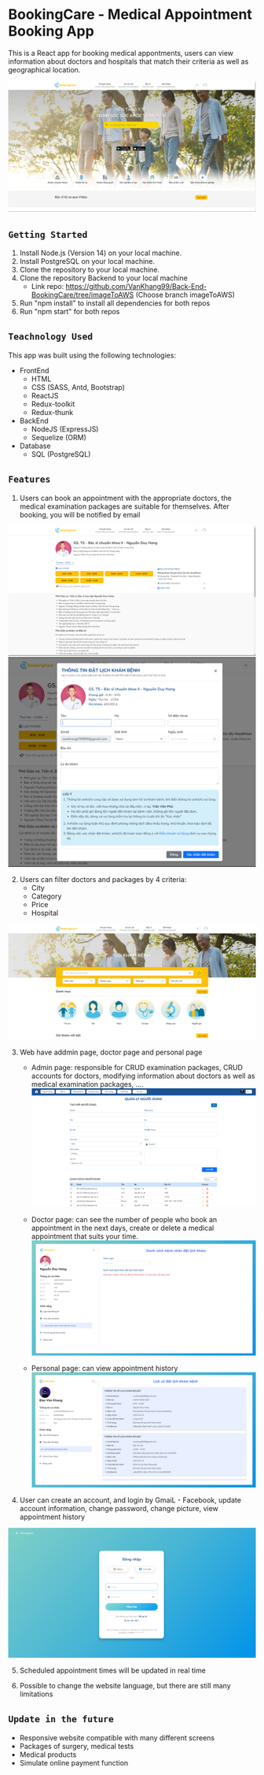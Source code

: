 # BookingCare - Medical Appointment Booking App

This is a React app for booking medical appontments, users can view information about doctors and hospitals that match their criteria as well as geographical location.

![alt text](https://raw.githubusercontent.com/VanKhang99/bookingCare-host-images/main/Readme%20file/UI.png)

## `Getting Started`

1. Install Node.js (Version 14) on your local machine.
2. Install PostgreSQL on your local machine.
3. Clone the repository to your local machine.
4. Clone the repository Backend to your local machine
    - Link repo: https://github.com/VanKhang99/Back-End-BookingCare/tree/imageToAWS (Choose branch imageToAWS)
5. Run "npm install" to install all dependencies for both repos
6. Run "npm start" for both repos


## `Teachnology Used`
This app was built using the following technologies:

- FrontEnd
    - HTML
    - CSS (SASS, Antd, Bootstrap)
    - ReactJS 
    - Redux-toolkit
    - Redux-thunk
- BackEnd 
    - NodeJS (ExpressJS)
    - Sequelize (ORM)
- Database
    - SQL (PostgreSQL)

## `Features`
1. Users can book an appointment with the appropriate doctors, the medical examination packages are suitable for themselves. After booking, you will be notified by email

![alt text](https://raw.githubusercontent.com/VanKhang99/bookingCare-host-images/main/Readme%20file/Booking.png)
![alt text](https://raw.githubusercontent.com/VanKhang99/bookingCare-host-images/main/Readme%20file/Booking-2.png)

2. Users can filter doctors and packages by 4 criteria: 
    - City
    - Category
    - Price
    - Hospital
    
 ![alt text](https://raw.githubusercontent.com/VanKhang99/bookingCare-host-images/main/Readme%20file/Filter.png)

3. Web have addmin page, doctor page and personal page
    - Admin page: responsible for CRUD examination packages, CRUD accounts for doctors, modifying information about doctors as well as medical examination packages, ....
    ![alt text](https://raw.githubusercontent.com/VanKhang99/bookingCare-host-images/main/Readme%20file/admin-page.png)
    
    - Doctor page: can see the number of people who book an appointment in the next days, create or delete a medical appointment that suits your time.
    ![alt text](https://raw.githubusercontent.com/VanKhang99/bookingCare-host-images/main/Readme%20file/doctor-page.png)
    
    - Personal page: can view appointment history
    ![alt text](https://raw.githubusercontent.com/VanKhang99/bookingCare-host-images/main/Readme%20file/personal-page.png)

4. User can create an account, and login by GmaiL - Facebook, update account information, change password, change picture, view appointment history

![alt text](https://raw.githubusercontent.com/VanKhang99/bookingCare-host-images/main/Readme%20file/Login-page.png)

5. Scheduled appointment times will be updated in real time

6. Possible to change the website language, but there are still many limitations

## `Update in the future`
- Responsive website compatible with many different screens
- Packages of surgery, medical tests
- Medical products
- Simulate online payment function
